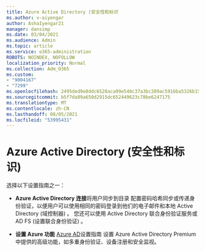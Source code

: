 ```yaml
---
title: Azure Active Directory (安全性和标识
ms.author: v-aiyengar
author: AshaIyengar21
manager: dansimp
ms.date: 03/04/2021
ms.audience: Admin
ms.topic: article
ms.service: o365-administration
ROBOTS: NOINDEX, NOFOLLOW
localization_priority: Normal
ms.collection: Adm_O365
ms.custom:
- "9004167"
- "7299"
ms.openlocfilehash: 2495ded9e8ddc6528aca99e548c37a3bc209ac5916ba5326b15c8ff4fab46ded
ms.sourcegitcommit: b5f7da89a650d2915dc652449623c78be6247175
ms.translationtype: MT
ms.contentlocale: zh-CN
ms.lasthandoff: 08/05/2021
ms.locfileid: "53995431"
---
```

# <a name="azure-active-directory-security-and-identity"></a>Azure Active Directory (安全性和标识) 

选择以下设置指南之一：

- **Azure Active Directory 连接**[](https://go.microsoft.com/fwlink/?linkid=2071310)将用户同步到目录 配置密码哈希同步或传递身份验证，以便用户可以使用相同的密码登录到他们的电子邮件和本地 Active Directory (域控制器) 。 您还可以使用 Active Directory 联合身份验证服务或 AD FS (设置联合身份验证) 。

- **设置 Azure 功能** [Azure AD](https://go.microsoft.com/fwlink/?linkid=2134390)设置指南 设置 Azure Active Directory Premium 中提供的高级功能，如多重身份验证、设备注册和安全监视。
